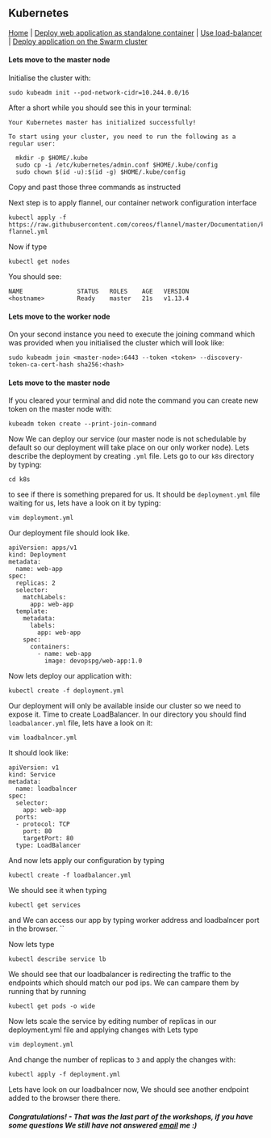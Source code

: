 ## Kubernetes
[Home](../README.md) | [Deploy web application as standalone container](standalone.md) | [Use load-balancer](lb.md) | [Deploy application on the Swarm cluster](swarm.md)

#### Lets move to the master node
Initialise the cluster with:
```
sudo kubeadm init --pod-network-cidr=10.244.0.0/16
```
After a short while you should see this in your terminal:
```
Your Kubernetes master has initialized successfully!

To start using your cluster, you need to run the following as a regular user:

  mkdir -p $HOME/.kube
  sudo cp -i /etc/kubernetes/admin.conf $HOME/.kube/config
  sudo chown $(id -u):$(id -g) $HOME/.kube/config
```
Copy and past those three commands as instructed

Next step is to apply flannel, our container network configuration interface
```
kubectl apply -f https://raw.githubusercontent.com/coreos/flannel/master/Documentation/kube-flannel.yml
```
Now if type
```
kubectl get nodes
```
You should see:
```
NAME               STATUS   ROLES    AGE   VERSION
<hostname>         Ready    master   21s   v1.13.4  
```
#### Lets move to the worker node
On your second instance you need to execute the joining command which was provided when you initialised the cluster which will look like:
```
sudo kubeadm join <master-node>:6443 --token <token> --discovery-token-ca-cert-hash sha256:<hash>
```
#### Lets move to the master node
If you cleared your terminal and did note the command you can create new token on the master node with:
```
kubeadm token create --print-join-command
```
Now We can deploy our service (our master node is not schedulable by default so our deployment will take place on our only worker node). Lets describe the deployment by creating ```.yml``` file. Lets go to our ```k8s``` directory by typing:
```
cd k8s
```
to see if there is something prepared for us. It should be ```deployment.yml``` file waiting for us, lets have a look on it by typing:
```
vim deployment.yml
```
Our deployment file should look like.
```
apiVersion: apps/v1
kind: Deployment
metadata:
  name: web-app
spec:
  replicas: 2
  selector:
    matchLabels:
      app: web-app
  template:
    metadata:
      labels:
        app: web-app
    spec:
      containers:
        - name: web-app
          image: devopspg/web-app:1.0
```
Now lets deploy our application with:
```
kubectl create -f deployment.yml
```
Our deployment will only be available inside our cluster so we need to expose it. Time to create LoadBalancer. In our directory you should find ```loadbalancer.yml``` file, lets have a look on it:
```
vim loadbalncer.yml
```
It should look like:
```
apiVersion: v1
kind: Service
metadata:
  name: loadbalncer
spec:
  selector:
    app: web-app
  ports:
  - protocol: TCP
    port: 80
    targetPort: 80
  type: LoadBalancer
```
And now lets apply our configuration by typing
```
kubectl create -f loadbalancer.yml
```
We should see it when typing
```
kubectl get services
```
and We can access our app by typing worker address and loadbalncer port in the browser.
``

Now lets type
```
kubectl describe service lb
```
We should see that our loadbalancer is redirecting the traffic to the endpoints  which should match our pod ips. We can campare them by running that by running
```
kubectl get pods -o wide
```

Now lets scale the service by editing number of replicas in our deployment.yml file and applying changes with
Lets type
```
vim deployment.yml
```
And change the number of replicas to ```3``` and apply the changes with:
```
kubectl apply -f deployment.yml
```
Lets have look on our loadbalncer now, We should see another endpoint added to the browser there there.

##### Congratulations! - That was the last part of the workshops, if you have some questions We still have not answered <a href="mailto:ppilecki@icloud.com?subject=DevOps Playground&body=Hi Patrick, I have just finished your workshop and I would like to ask">email</a> me :)
